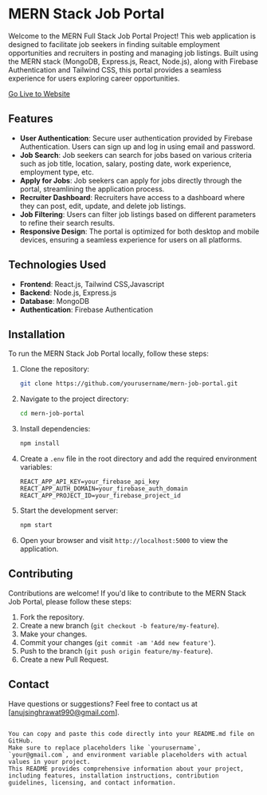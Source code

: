 # MERN Stack Job Portal

Welcome to the MERN Full Stack Job Portal Project! This web application is designed to facilitate job seekers in finding suitable employment opportunities and recruiters in posting and managing job listings. Built using the MERN stack (MongoDB, Express.js, React, Node.js), along with Firebase Authentication and Tailwind CSS, this portal provides a seamless experience for users exploring career opportunities.

<a href="https://mern-job-portal-eight.vercel.app/">Go Live to Website</a>

## Features

- **User Authentication**: Secure user authentication provided by Firebase Authentication. Users can sign up and log in using email and password.
- **Job Search**: Job seekers can search for jobs based on various criteria such as job title, location, salary, posting date, work experience, employment type, etc.
- **Apply for Jobs**: Job seekers can apply for jobs directly through the portal, streamlining the application process.
- **Recruiter Dashboard**: Recruiters have access to a dashboard where they can post, edit, update, and delete job listings.
- **Job Filtering**: Users can filter job listings based on different parameters to refine their search results.
- **Responsive Design**: The portal is optimized for both desktop and mobile devices, ensuring a seamless experience for users on all platforms.

## Technologies Used

- **Frontend**: React.js, Tailwind CSS,Javascript
- **Backend**: Node.js, Express.js
- **Database**: MongoDB
- **Authentication**: Firebase Authentication

## Installation

To run the MERN Stack Job Portal locally, follow these steps:

1. Clone the repository:

   ```bash
   git clone https://github.com/yourusername/mern-job-portal.git

2. Navigate to the project directory:

   ```bash
   cd mern-job-portal
   ```

3. Install dependencies:

   ```bash
   npm install
   ```

4. Create a `.env` file in the root directory and add the required environment variables:

   ```env
   REACT_APP_API_KEY=your_firebase_api_key
   REACT_APP_AUTH_DOMAIN=your_firebase_auth_domain
   REACT_APP_PROJECT_ID=your_firebase_project_id
   ```

5. Start the development server:

   ```bash
   npm start
   ```

6. Open your browser and visit `http://localhost:5000` to view the application.

## Contributing

Contributions are welcome! If you'd like to contribute to the MERN Stack Job Portal, please follow these steps:

1. Fork the repository.
2. Create a new branch (`git checkout -b feature/my-feature`).
3. Make your changes.
4. Commit your changes (`git commit -am 'Add new feature'`).
5. Push to the branch (`git push origin feature/my-feature`).
6. Create a new Pull Request.

## Contact

Have questions or suggestions? Feel free to contact us at [anujsinghrawat990@gmail.com].
```

You can copy and paste this code directly into your README.md file on GitHub.
Make sure to replace placeholders like `yourusername`, `your@gmail.com`, and environment variable placeholders with actual values in your project.
This README provides comprehensive information about your project, including features, installation instructions, contribution guidelines, licensing, and contact information.
